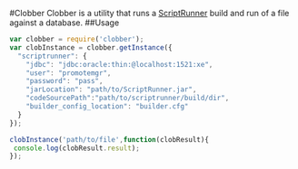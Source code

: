 #Clobber
Clobber is a utility that runs a [ScriptRunner](https://github.com/Fivium/ScriptRunner) build and run of a file against a database.
##Usage
```javascript
var clobber = require('clobber');
var clobInstance = clobber.getInstance({
  "scriptrunner": {
    "jdbc": "jdbc:oracle:thin:@localhost:1521:xe",
    "user": "promotemgr",
    "password": "pass",
    "jarLocation": "path/to/ScriptRunner.jar",
    "codeSourcePath":"path/to/scriptrunner/build/dir",
    "builder_config_location": "builder.cfg"
  }
});

clobInstance('path/to/file',function(clobResult){
 console.log(clobResult.result);
});
```
